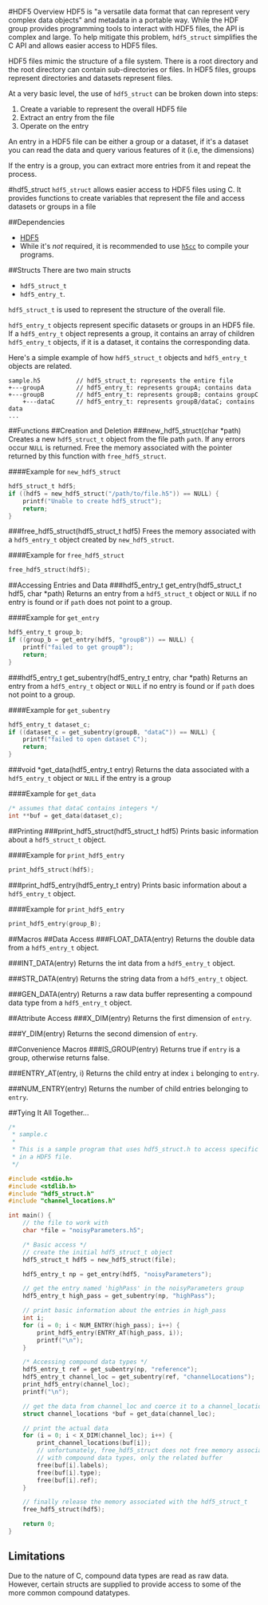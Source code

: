 <!--- Written in GitHub flavored Markdown -->
#HDF5 Overview
HDF5 is "a versatile data format that can represent very complex data objects"
and metadata in a portable way. While the HDF group provides programming tools
to interact with HDF5 files, the API is complex and large. To help mitigate this
problem, `hdf5_struct` simplifies the C API and allows easier access to HDF5
files.

HDF5 files mimic the structure of a file system. There is a root directory and
the root directory can contain sub-directories or files. In HDF5 files, groups
represent directories and datasets represent files.

At a very basic level, the use of `hdf5_struct` can be broken down into steps:

1. Create a variable to represent the overall HDF5 file
2. Extract an entry from the file
3. Operate on the entry

An entry in a HDF5 file can be either a group or a dataset, if it's a dataset
you can read the data and query various features of it (i.e, the dimensions)

If the entry is a group, you can extract more entries from it and repeat the
process.

#hdf5_struct
`hdf5_struct` allows easier access to HDF5 files using C. It provides functions
to create variables that represent the file and access datasets or groups in a
file

##Dependencies
* [HDF5](http://www.hdfgroup.org/HDF5/)
* While it's _not_ required, it is recommended to use
[`h5cc`](http://www.hdfgroup.org/HDF5/Tutor/compile.html) to compile your
programs.

##Structs
There are two main structs
* `hdf5_struct_t`
* `hdf5_entry_t`.

`hdf5_struct_t` is used to represent the structure of the overall file.

`hdf5_entry_t` objects represent specific datasets or groups in an HDF5 file. If
a `hdf5_entry_t` object represents a group, it contains an array of children
`hdf5_entry_t` objects, if it is a dataset, it contains the corresponding data.

Here's a simple example of how `hdf5_struct_t` objects and `hdf5_entry_t`
objects are related.

```
sample.h5          // hdf5_struct_t: represents the entire file
+---groupA         // hdf5_entry_t: represents groupA; contains data
+---groupB         // hdf5_entry_t: represents groupB; contains groupC
    +---dataC      // hdf5_entry_t: represents groupB/dataC; contains data
...
```

##Functions
##Creation and Deletion
###new_hdf5_struct(char \*path)
Creates a new `hdf5_struct_t` object from the file path `path`. If any errors
occur `NULL` is returned. Free the memory associated with the pointer returned
by this function with `free_hdf5_struct`.

####Example for `new_hdf5_struct`
```c
hdf5_struct_t hdf5;
if ((hdf5 = new_hdf5_struct("/path/to/file.h5")) == NULL) {
    printf("Unable to create hdf5_struct");
    return;
}
```

###free_hdf5_struct(hdf5_struct_t hdf5)
Frees the memory associated with a `hdf5_entry_t` object created by
`new_hdf5_struct`.

####Example for `free_hdf5_struct`
```c
free_hdf5_struct(hdf5);
```

##Accessing Entries and Data
###hdf5_entry_t get_entry(hdf5_struct_t hdf5, char \*path)
Returns an entry from a `hdf5_struct_t` object or `NULL` if no entry is found or
if `path` does not point to a group.

####Example for `get_entry`
```c
hdf5_entry_t group_b;
if ((group_b = get_entry(hdf5, "groupB")) == NULL) {
    printf("failed to get groupB");
    return;
}
```

###hdf5_entry_t get_subentry(hdf5_entry_t entry, char \*path)
Returns an entry from a `hdf5_entry_t` object or `NULL` if no entry
is found or if `path` does not point to a group.

####Example for `get_subentry`
```c
hdf5_entry_t dataset_c;
if ((dataset_c = get_subentry(groupB, "dataC")) == NULL) {
    printf("failed to open dataset C");
    return;
}
```

###void \*get_data(hdf5_entry_t entry)
Returns the data associated with a `hdf5_entry_t` object or `NULL` if the entry
is a group

####Example for `get_data`
```c
/* assumes that dataC contains integers */
int **buf = get_data(dataset_c);
```

##Printing
###print_hdf5_struct(hdf5_struct_t hdf5)
Prints basic information about a `hdf5_struct_t` object.

####Example for `print_hdf5_entry`
```c
print_hdf5_struct(hdf5);
```

###print_hdf5_entry(hdf5_entry_t entry)
Prints basic information about a `hdf5_entry_t` object.

####Example for `print_hdf5_entry`
```c
print_hdf5_entry(group_B);
```

##Macros
##Data Access
###FLOAT_DATA(entry)
Returns the double data from a `hdf5_entry_t` object.

###INT_DATA(entry)
Returns the int data from a `hdf5_entry_t` object.

###STR_DATA(entry)
Returns the string data from a `hdf5_entry_t` object.

###GEN_DATA(entry)
Returns a raw data buffer representing a compound data type from a
`hdf5_entry_t` object.

##Attribute Access
###X_DIM(entry)
Returns the first dimension of `entry`.

###Y_DIM(entry)
Returns the second dimension of `entry`.

##Convenience Macros
###IS_GROUP(entry)
Returns true if `entry` is a group, otherwise returns false.

###ENTRY_AT(entry, i)
Returns the child entry at index `i` belonging to `entry`.

###NUM_ENTRY(entry)
Returns the number of child entries belonging to `entry`.

##Tying It All Together...

```c
/*
 * sample.c
 *
 * This is a sample program that uses hdf5_struct.h to access specific datasets
 * in a HDF5 file.
 */

#include <stdio.h>
#include <stdlib.h>
#include "hdf5_struct.h"
#include "channel_locations.h"

int main() {
    // the file to work with
    char *file = "noisyParameters.h5";

    /* Basic access */
    // create the initial hdf5_struct_t object
    hdf5_struct_t hdf5 = new_hdf5_struct(file);

    hdf5_entry_t np = get_entry(hdf5, "noisyParameters");

    // get the entry named 'highPass' in the noisyParameters group
    hdf5_entry_t high_pass = get_subentry(np, "highPass");

    // print basic information about the entries in high_pass
    int i;
    for (i = 0; i < NUM_ENTRY(high_pass); i++) {
        print_hdf5_entry(ENTRY_AT(high_pass, i));
        printf("\n");
    }

    /* Accessing compound data types */
    hdf5_entry_t ref = get_subentry(np, "reference");
    hdf5_entry_t channel_loc = get_subentry(ref, "channelLocations");
    print_hdf5_entry(channel_loc);
    printf("\n");

    // get the data from channel_loc and coerce it to a channel_location array
    struct channel_locations *buf = get_data(channel_loc);

    // print the actual data
    for (i = 0; i < X_DIM(channel_loc); i++) {
        print_channel_locations(buf[i]);
        // unfortunately, free_hdf5_struct does not free memory associated
        // with compound data types, only the related buffer
        free(buf[i].labels);
        free(buf[i].type);
        free(buf[i].ref);
    }

    // finally release the memory associated with the hdf5_struct_t
    free_hdf5_struct(hdf5);

    return 0;
}
```

## Limitations
Due to the nature of C, compound data types are read as raw data. However,
certain structs are supplied to provide access to some of the more common
compound datatypes.
